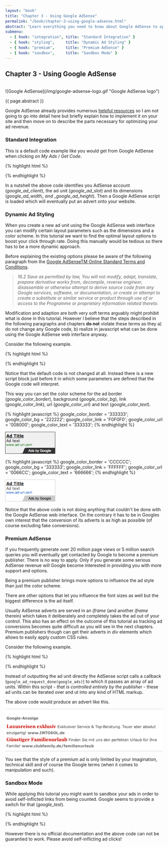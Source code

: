 ```yaml
---
layout: "book"
title: "Chapter 3 - Using Google AdSense"
permalink: "/book/chapter-3-using-google-adsense.html"
abstract: "Learn everything you need to know about Google AdSense to optimize your ad revenue in this chapter. This covers the essentials necessary to apply this tutorial to your website."
submenu:
  - { hook: "integration", title: "Standard Integration" }
  - { hook: "styling",     title: "Dynamic Ad Styling" }
  - { hook: "premium",     title: "Premium AdSense" }
  - { hook: "sandbox",     title: "Sandbox Mode" }
---
```

## Chapter 3 - Using Google AdSense

<br/>
![Google AdSense](/img/google-adsense-logo.gif "Google AdSense logo")

{{ page.abstract }}

Google AdSense already provides numerous [helpful resources](http://adsense.google.com/support/ "Google AdSense Support homepage") so I am not going to go into detail here but briefly explain how to implement it on your site and then move on to describe the parts necessary for optimizing your ad revenue.

### Standard Integration<a name="integration">&nbsp;</a>

This is a default code example like you would get from Google AdSense when clicking on _My Ads_ / _Get Code_.

{% highlight html %}
<script type="text/javascript"><!--
google_ad_client = "ca-pub-0123456789abcdef";
/* custom_ad_name */
google_ad_slot = "0123456789";
google_ad_width = 125;
google_ad_height = 125;
//-->
</script>
<script type="text/javascript"
src="http://pagead2.googlesyndication.com/pagead/show_ads.js">
</script>
{% endhighlight %}

In a nutshell the above code identifies you AdSense account (*google_ad_client*), the ad unit (*google_ad_slot*) and its dimensions (*google_ad_width_ and _google_ad_height*). Then a Google AdSense script is loaded which will eventually put an advert onto your website.

### Dynamic Ad Styling<a name="styling">&nbsp;</a>

When you create a new ad unit using the Google AdSense web interface you can modify certain layout parameters such as the dimensions and a color scheme. In this tutorial we want to find the optimal layout options to boost your click through rate. Doing this manually would be tedious so there has to be a more dynamic approach.

Before explaining the existing options please be aware of the following paragraph from the [Google AdSenseTM Online Standard Terms and Conditions](https://www.google.com/adsense/localized-terms?rc=GB "Google AdSenseTM Online Standard Terms and Conditions (localized for GB)").

> *16.2   Save as permitted by law, You will not modify, adapt, translate, prepare derivative works from, decompile, reverse engineer, disassemble or otherwise attempt to derive source code from any Google services, software, or documentation, or create or attempt to create a substitute or similar service or product through use of or access to the Programme or proprietary information related thereto.*

Modification and adaption are both very soft terms arguably might prohibit what is done in this tutorial. However I believe that the steps described in the following paragraphs and chapters __do not__ violate these terms as they a) do not change any Google code, b) realize in javascript what can be done using the Google AdSense web interface anyway.

Consider the following example.

{% highlight html %}
<script type="text/javascript"><!--
google_color_border = '000000';
google_color_bg     = 'DDDDDD';
google_color_link   = '000080';
google_color_url    = '008000';
google_color_text   = '000000';
//-->
</script>

<script type="text/javascript"><!--
google_ad_client = "ca-pub-0123456789abcdef";
/* custom_ad_name */
google_ad_slot = "0123456789";
google_ad_width = 125;
google_ad_height = 125;
//-->
</script>
<script type="text/javascript"
src="http://pagead2.googlesyndication.com/pagead/show_ads.js">
</script>
{% endhighlight %}

Notice that the default code is not changed at all. Instead there is a new script block just before it in which some parameters are defined that the Google code will interpret.

This way you can set the color scheme for the ad border (*google_color_border*), background (*google_color_bg*), link (*google_color_link*), url (*google_color_url*) and text (*google_color_text*).

{% highlight javascript %}
google_color_border = '333333';
google_color_bg     = '222222';
google_color_link   = 'F0F0F0';
google_color_url    = '008000';
google_color_text   = '333333';
{% endhighlight %}

![ad style example "classic grey"](/img/ad-unit-style-classic-grey.png "ad style example 'classic grey'")

{% highlight javascript %}
google_color_border = 'CCCCCC';
google_color_bg     = '333333';
google_color_link   = 'FFFFFF';
google_color_url    = '0066CC';
google_color_text   = '666666';
{% endhighlight %}

![ad style example "modern white"](/img/ad-unit-style-modern-white.png "ad style example 'modern white'")

Notice that the above code is not doing anything that couldn't be done with the Google AdSense web interface. On the contrary it has to be in Googles own interest that the conversion of its adverts is as high as possible (of course excluding fake conversions).

### Premium AdSense<a name="premium">&nbsp;</a>

If you frequently generate over 20 million page views or 5 million search queries you will eventually get contacted by Google to become a premium publisher. There is no way to apply. Only if you generate some serious AdSense revenue will Google become interested in providing you with more support and options.

Being a premium publisher brings more options to influence the ad style than just the color scheme.

There are other options that let you influence the font sizes as well but the biggest difference is the ad itself.

Usually AdSense adverts are served in an _iframe_ (and another _iframe_ therein) which takes it deliberately and completely takes the ad out of your control. This also has an effect on the outcome of this tutorial as tracking ad conversions becomes quite difficult as you will see in the next chapters. Premium publishers though can get their adverts in _div_ elements which allows to easily apply custom CSS rules.

Consider the following example.

{% highlight html %}
<div align="left">

<script type="text/javascript" language="javascript">
 function google_ad_request_done(google_ads) {
  var s = '';
  var i;

  if (google_ads.length == 0) {
   return;
  }

  s += '<div id="googleads" style="width:614px; border-bottom: 1px solid #d2d2d2; padding:4px; text-align:left;">';
  s += '<div style="font-weight:bold; border-top: 1px solid #d2d2d2; padding:4px; padding: 0 0 2px; margin-bottom: 5px; color:#d2d2d2;"><br /><a target="_blank" href="'+google_info.feedback_url+'" style="color:#666666;">Google-Anzeige</a></div>';

  for (i=0; i < google_ads.length; i++) {
   s += '<a style="font-weight:bold; color: #CC0000; font-family: Georgia, Times New Roman, serif; font-size:15px;" href="' + google_ads[i].url + '" target="_blank">' + google_ads[i].line1 + '</a>&nbsp;';
   s += '<span style="font-weight:normal; font-size:12px;">'+google_ads[i].line2 +' '+ google_ads[i].line3 + '</span>&nbsp;';
   s += '<a style="font-weight:bold; font-size:12px; color:#666666;" href="' + google_ads[i].url + '" target="_blank">' + google_ads[i].visible_url + '</a><br /><table><tr><td height="2"></td></tr></table>';
  }

  s += '</div>';

  document.write(s);
  return;
 }

 google_ad_client = 'pub-1234567890123456';
 google_ad_channel = '1234567890';
 google_ad_output = 'js';
 google_max_num_ads = '2';
 google_skip = '2';
 google_ad_type = 'text';
 google_feedback = 'on';
</script>
<script language="JavaScript" src="http://pagead2.googlesyndication.com/pagead/show_ads.js"></script>
</div>
{% endhighlight %}

Instead of outputting the ad unit directly the AdSense script calls a callback (`google_ad_request_done(google_ads)`) to which it passes an array of ad units. Within this script - *that is controlled entirely by the publisher* - these ad units can be iterated over and ut into any kind of HTML markup.

The above code would produce an advert like this.

![Example premium AdSense ad unit](/img/example-premium-adsense-ad-unit.png "Example premium AdSense ad unit")

You see that the style of a premium ad is only limited by your imagination, technical skill and of course the Google terms (when it comes to manipulation and such).

### Sandbox Mode<a name="sandbox">&nbsp;</a>

While applying this tutorial you might want to sandbox your ads in order to avoid self-inflicted links from being counted. Google seems to provide a switch for that (*google_test*).

{% highlight html %}
<script type="text/javascript"><!--
google_ad_client = "ca-pub-0123456789abcdef";
/* custom_ad_name */
google_ad_slot = "0123456789";
google_ad_width = 125;
google_ad_height = 125;

google_test = "on"; // <-- this is it!
//-->
</script>
<script type="text/javascript"
src="http://pagead2.googlesyndication.com/pagead/show_ads.js">
</script>
{% endhighlight %}

However there is no official documentation and the above code can not be guarantied to work. Please avoid self-inflicting ad clicks!
